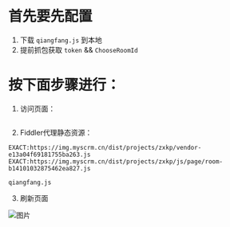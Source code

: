 #  首先要先配置
1. 下载 ```qiangfang.js``` 到本地
2. 提前抓包获取 ```token```  && ```ChooseRoomId```


# 按下面步骤进行：
1. 访问页面：

```https://ztcwx.myscrm.cn/page/room.html?token=876&activityId=123&chooseRoomId=876
```

2. Fiddler代理静态资源：
```
EXACT:https://img.myscrm.cn/dist/projects/zxkp/vendor-e13a04f69181755ba263.js
EXACT:https://img.myscrm.cn/dist/projects/zxkp/js/page/room-b14101032875462ea827.js
```

```
qiangfang.js
```


3. 刷新页面


![图片](https://raw.githubusercontent.com/kevinyan/piclib/master/qiangfang/demo.jpg)

